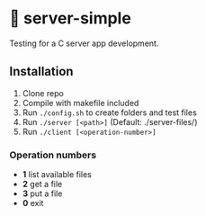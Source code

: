 # :floppy_disk: server-simple
Testing for a C server app development.

## Installation
1. Clone repo
2. Compile with makefile included
3. Run ```./config.sh``` to create folders and test files
4. Run ```./server [<path>]``` (Default: ./server-files/)
5. Run ```./client [<operation-number>]```

### Operation numbers
- **1** list available files
- **2** get a file
- **3** put a file
- **0** exit
